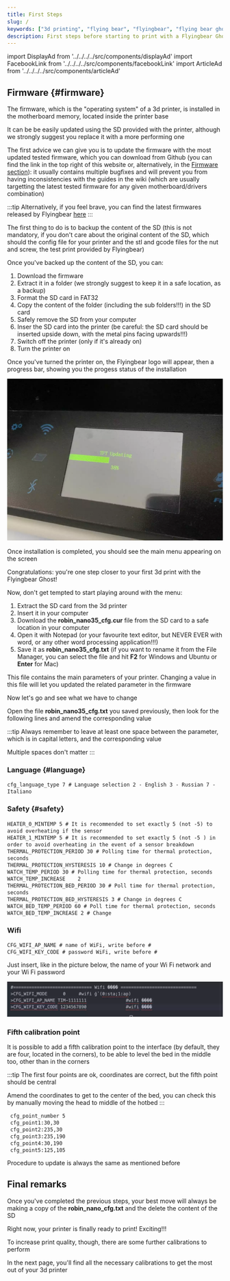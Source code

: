 ```yaml
---
title: First Steps
slug: /
keywords: ["3d printing", "flying bear", "flyingbear", "flying bear ghost", "flyingbear ghost", "flyingbear ghost 5", "flying bear ghost 5", "hotend", "heath bed", "firmware", "pid"]
description: First steps before starting to print with a Flyingbear Ghost
---
```

import DisplayAd from '../../../../src/components/displayAd'
import FacebookLink from '../../../../src/components/facebookLink'
import ArticleAd from '../../../../src/components/articleAd'

<script async src="//pagead2.googlesyndication.com/pagead/js/adsbygoogle.js"></script>

## Firmware {#firmware}
The firmware, which is the "operating system" of a 3d printer, is installed in the motherboard memory, located inside the printer base

It can be be easily updated using the SD provided with the printer, although we strongly suggest you replace it with a more performing one

The first advice we can give you is to update the firmware with the most updated tested firmware, which you can download from Github (you can find the link in the top right of this website or, alternatively, in the [Firmware section](/docs/firmware/firmware_stock)): it usually contains multiple bugfixes and will prevent you from having inconsistencies with the guides in the wiki (which are usually targetting the latest tested firmware for any given motherboard/drivers combination)

:::tip
Alternatively, if you feel brave, you can find the latest firmwares released by Flyingbear [here](https://drive.google.com/drive/folders/1ZUuk_V8Bdn0Vt0OC19J2wQ0Nd3v5MbL4)
:::

<DisplayAd/>

The first thing to do is to backup the content of the SD (this is not mandatory, if you don't care about the original content of the SD, which should the config file for your printer and the stl and gcode files for the nut and screw, the test print provided by Flyingbear)

Once you've backed up the content of the SD, you can:
1. Download the firmware
2. Extract it in a folder (we strongly suggest to keep it in a safe location, as a backup)
3. Format the SD card in FAT32
4. Copy the content of the folder (including the sub folders!!!) in the SD card
5. Safely remove the SD from your computer
6. Inser the SD card into the printer (be careful: the SD card should be inserted upside down, with the metal pins facing upwards!!!)
7. Switch off the printer (only if it's already on)
8. Turn the printer on

<ArticleAd/>

Once you've turned the printer on, the Flyingbear logo will appear, then a progress bar, showing you the progess status of the installation

[ ![Flyingbear firmware update - Progress Bar](/img/primi_passi/TFT_Update.webp) ](/img/primi_passi/TFT_Update.webp)

Once installation is completed, you should see the main menu appearing on the screen

Congratulations: you're one step closer to your first 3d print with the Flyingbear Ghost!

Now, don't get tempted to start playing around with the menu:

1. Extract the SD card from the 3d printer
2. Insert it in your computer
3. Download the **robin_nano35_cfg.cur** file from the SD card to a safe location in your computer
4. Open it with Notepad (or your favourite text editor, but NEVER EVER with word, or any other word processing application!!!)
5. Save it as **robin_nano35_cfg.txt** (if you want to rename it from the File Manager, you can select the file and hit **F2** for Windows and Ubuntu or **Enter** for Mac)

This file contains the main parameters of your printer. Changing a value in this file will let you updated the related parameter in the firmware

Now let's go and see what we have to change

Open the file **robin_nano35_cfg.txt** you saved previously, then look for the following lines and amend the corresponding value

:::tip
Always remember to leave at least one space between the parameter, which is in capital letters, and the corresponding value

Multiple spaces don't matter
:::

<DisplayAd/>

### Language {#language}
 ```
 cfg_language_type 7 # Language selection 2 - English 3 - Russian 7 - Italiano
 ```

### Safety {#safety}
 ``` 
 HEATER_0_MINTEMP 5 # It is recommended to set exactly 5 (not -5) to avoid overheating if the sensor 
 HEATER_1_MINTEMP 5 # It is recommended to set exactly 5 (not -5 ) in order to avoid overheating in the event of a sensor breakdown
 THERMAL_PROTECTION_PERIOD 30 # Polling time for thermal protection, seconds 
 THERMAL_PROTECTION_HYSTERESIS 10 # Change in degrees C 
 WATCH_TEMP_PERIOD 30 # Polling time for thermal protection, seconds 
 WATCH_TEMP_INCREASE 	2
 THERMAL_PROTECTION_BED_PERIOD 30 # Poll time for thermal protection, seconds 
 THERMAL_PROTECTION_BED_HYSTERESIS 3 # Change in degrees C 
 WATCH_BED_TEMP_PERIOD 60 # Poll time for thermal protection, seconds 
 WATCH_BED_TEMP_INCREASE 2 # Change 
```

### Wifi 
```
CFG_WIFI_AP_NAME # name of WiFi, write before # 
CFG_WIFI_KEY_CODE # password WiFi, write before #
```
Just insert, like in the picture below, the name of your Wi Fi network and your Wi Fi password

[ ![Flyingbear ghost - Configure Wi Fi network](/img/primi_passi/wifi_config.webp) ](/img/primi_passi/wifi_config.webp)

<DisplayAd/>

### Fifth calibration point
It is possible to add a fifth calibration point to the interface (by default, they are four, located in the corners), to be able to level the bed in the middle too, other than in the corners

<ArticleAd/>

:::tip
The first four points are ok, coordinates are correct, but the fifth point should be central

Amend the coordinates to get to the center of the bed, you can check this by manually moving the head to middle of the hotbed
:::

```
 cfg_point_number 5
 cfg_point1:30,30						
 cfg_point2:235,30
 cfg_point3:235,190
 cfg_point4:30,190
 cfg_point5:125,105
```

Procedure to update is always the same as mentioned before

<DisplayAd/>

## Final remarks
Once you've completed the previous steps, your best move will always be making a copy of the **robin_nano_cfg.txt** and the delete the content of the SD

Right now, your printer is finally ready to print! Exciting!!!

To increase print quality, though, there are some further calibrations to perform

In the next page, you'll find all the necessary calibrations to get the most out of your 3d printer

<DisplayAd/>

<FacebookLink link="https://www.facebook.com/hashtag/primipassi?__gid__=600126627631693"/>
